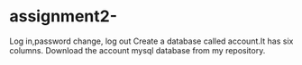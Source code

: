 # assignment2-
Log in,password change, log out
Create a database called account.It has six columns.
Download the account mysql database from my repository.
